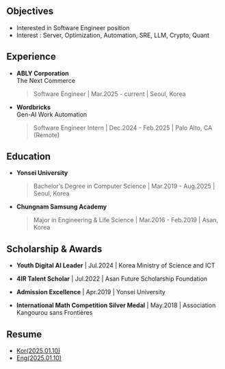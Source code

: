 ## Objectives
- Interested in Software Engineer position
- Interest : Server, Optimization, Automation, SRE, LLM, Crypto, Quant

## Experience
- **ABLY Corporation**  
  The Next Commerce
  > Software Engineer | Mar.2025 - current | Seoul, Korea

- **Wordbricks**  
  Gen-AI Work Automation
  > Software Engineer Intern | Dec.2024 - Feb.2025 | Palo Alto, CA (Remote)


## Education
- **Yonsei University**
  > Bachelor’s Degree in Computer Science | Mar.2019 - Aug.2025 | Seoul, Korea

- **Chungnam Samsung Academy**
  > Major in Engineering & Life Science | Mar.2016 - Feb.2019 | Asan, Korea


## Scholarship & Awards
- **Youth Digital AI Leader** | Jul.2024 | Korea Ministry of Science and ICT

- **4IR Talent Scholar** | Jul.2022 | Asan Future Scholarship Foundation
  
- **Admission Excellence** | Apr.2019 | Yonsei University
  
- **International Math Competition Silver Medal** | May.2018 | Association Kangourou sans Frontières  


## Resume
- [Kor(2025.01.10)](https://drive.google.com/file/d/1nof5piHRRwnarlXPMGRRcR3m491LH5t7/view?usp=sharing)
- [Eng(2025.01.10)](https://drive.google.com/file/d/1JPq6PKAF6hTro9OhJ6_mkNzjPBJKN12H/view?usp=sharing)

